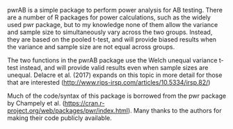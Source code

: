 pwrAB is a simple package to perform power analysis for AB testing. There are a number of R packages for power calculations, such as the widely used pwr package, but to my knowledge none of them allow the variance and sample size to simultaneously vary across the two groups. Instead, they are based on the pooled t-test, and will provide biased results when the variance and sample size are not equal across groups.

The two functions in the pwrAB package use the Welch unequal variance t-test instead, and will provide valid results even when sample sizes are unequal. Delacre et al. (2017) expands on this topic in more detail for those that are interested (http://www.rips-irsp.com/articles/10.5334/irsp.82/)

Much of the code/syntax of this package is borrowed from the pwr package by Champely et al. (https://cran.r-project.org/web/packages/pwr/index.html). Many thanks to the authors for making their code publicly available.